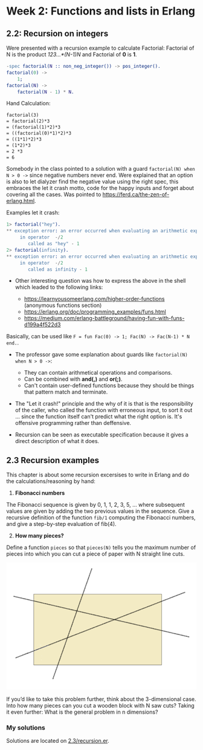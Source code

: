 # Week 2: Functions and lists in Erlang

## 2.2: Recursion on integers

Were presented with a recursion example to calculate Factorial:
Factorial of N is the product **1*2*3*...*(N-1)*N** and Factorial of **0** is **1**.

```erlang
-spec factorial(N :: non_neg_integer()) -> pos_integer().
factorial(0) ->
	1;
factorial(N) ->
	factorial(N - 1) * N.
```

Hand Calculation:

```
factorial(3)
= factorial(2)*3
= (factorial(1)*2)*3
= ((factorial(0)*1)*2)*3
= ((1*1)*2)*3
= (1*2)*3
= 2 *3
= 6
```

Somebody in the class pointed to a solution with a guard `factorial(N) when N > 0 ->` since negative numbers never end. Were explained that an option is also to let dialyzer find the negative value using the right spec, this embraces the let it crash motto, code for the happy inputs and forget about covering all the cases. Was pointed to https://ferd.ca/the-zen-of-erlang.html.

Examples let it crash:

```erlang
1> factorial("hey").
** exception error: an error occurred when evaluating an arithmetic expression
     in operator  -/2
        called as "hey" - 1
2> factorial(infinity).
** exception error: an error occurred when evaluating an arithmetic expression
     in operator  -/2
        called as infinity - 1
```

* Other interesting question was how to express the above in the shell which leaded to the following links:

	- https://learnyousomeerlang.com/higher-order-functions (anonymous functions section)
	- https://erlang.org/doc/programming_examples/funs.html
	- https://medium.com/erlang-battleground/having-fun-with-funs-d199a4f522d3

Basically, can be used like `F = fun Fac(0) -> 1; Fac(N) -> Fac(N-1) * N end.`.

* The professor gave some explanation about guards like `factorial(N) when N > 0 ->`:

	- They can contain arithmetical operations and comparisons.
	- Can be combined with **and(,)** and **or(;)**.
	- Can't contain user-defined functions because they should be things that pattern match and terminate.

* The "Let it crash!" principle and the why of it is that is the responsibility of the caller, who called the function with erroneous input, to sort it out ... since the function itself can't predict what the right option is. It's offensive programming rather than deffensive.

* Recursion can be seen as executable specification because it gives a direct description of what it does.

## 2.3  Recursion examples

This chapter is about some recursion excersises to write in Erlang and do the calculations/reasoning by hand:

1. **Fibonacci numbers**

The Fibonacci sequence is given by 0, 1, 1, 2, 3, 5, … where subsequent values are given by adding the two previous values in the sequence.
Give a recursive definition of the function `fib/1` computing the Fibonacci numbers, and give a step-by-step evaluation of fib(4).

2. **How many pieces?**

Define a function `pieces` so that `pieces(N)` tells you the maximum number of pieces into which you can cut a piece of paper with N straight line cuts.

![pieces.png](2.3/pieces.png)

If you’d like to take this problem further, think about the 3-dimensional case. Into how many pieces can you cut a wooden block with N saw cuts?
Taking it even further: What is the general problem in n dimensions?

### My solutions

Solutions are located on [2.3/recursion.er](2.3/recursion.erl).



